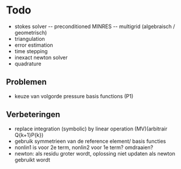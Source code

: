 # Todo
- stokes solver
-- preconditioned MINRES
-- multigrid (algebraisch / geometrisch)
- triangulation
- error estimation
- time stepping
- inexact newton solver
- quadrature

## Problemen
- keuze van volgorde pressure basis functions (P1)


## Verbeteringen
- replace integration (symbolic) by linear operation (MV)(arbitrair Q{k+1}P{k})
- gebruik symmetrieen van de reference element/ basis functies
- nonlin1 is voor 2e term, nonlin2 voor 1e term? omdraaien?
- newton: als residu groter wordt, oplossing niet updaten als newton gebruikt wordt
